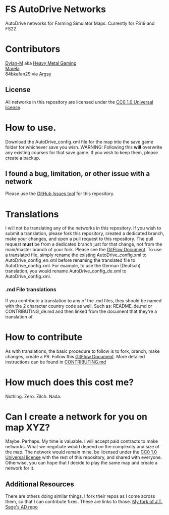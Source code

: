 # FS AutoDrive Networks
AutoDrive networks for Farming Simulator Maps. Currently for FS19 and FS22.

# Contributors
[Dylan-M](https://github.com/Dylan-M) aka [Heavy Metal Gaming](https://www.youtube.com/channel/UCFR1kTRqT_PrV97_sNCWHAA/)  
[Marela](https://www.youtube.com/c/Marelafs)  
84bkafan29 via [Argsy](https://www.youtube.com/channel/UCvo0R7AXvnvsmIrVjyaEUHA)

## License
All networks in this repository are licensed under the [CC0 1.0 Universal license](LICENSE).

# How to use.
Download the AutoDrive_config.xml file for the map into the save game folder for whichever save you wish.
WARNING: Following this **will** overwrite any existing courses for that save game. If you wish to keep them, please create a backup.

## I found a bug, limitation, or other issue with a network
Please use the [GitHub Issues tool](https://github.com/Dylan-M/FS-AutoDrive-Networks/issues) for this repository.

# Translations
I will not be translating any of the networks in this repository. If you wish to submit a translation, please fork this repository, created a dedicated branch, make your changes, and open a pull request to this repository. The pull request **must** be from a dedicated branch just for that change, not from the main/master branch of your fork. Please see the [GitFlow Document](https://guides.github.com/introduction/flow/).
To use a translated file, simply rename the existing AutoDrive_config.xml to AutoDrive_config_en.xml before renaming the translated file to AutoDrive_config.xml. For example, to use the German (Deutsch) translation, you would rename AutoDrive_config_de.xml to AutoDrive_config.xml.

### .md File translations
If you contribute a translation to any of the .md files, they should be named with the 2 character country code as well. Such as: README_de.md or CONTRIBUTING_de.md and then linked from the document that they're a translation of.

# How to contribute
As with translations, the basic procedure to follow is to fork, branch, make changes, create a PR. Follow this [GitFlow Document](https://guides.github.com/introduction/flow/). More detailed instructions can be found in [CONTRIBUTING.md](CONTRIBUTING.md)

# How much does this cost me?
Nothing. Zero. Zilch. Nada.

# Can I create a network for you on map XYZ?
Maybe. Perhaps. My time is valuable. I will accept paid contracts to make networks. What we negotiate would depend on the complexity and size of the map. The network would remain mine, be licensed under the [CC0 1.0 Universal license](LICENSE) with the rest of this repository, and shared with everyone. Otherwise, you can hope that I decide to play the same map and create a network for it.

## Additional Resources
There are others doing similar things. I fork their repos as I come across them, so that I can contribute fixes. These are links to those.
[My fork of J.T. Sage's AD repo](https://github.com/Dylan-M/FS19_AutoDrive_Courses)
